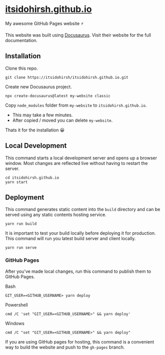 # [itsidohirsh.github.io](https://itsidohirsh.github.io)
My awesome GitHub Pages website ⚡

This website was built using [Docusaurus](https://docusaurus.io/). Visit their website for the full documentation.

## Installation

Clone this repo.
```
git clone https://itsidohirsh/itsidohirsh.github.io.git
```

Create new Docusaurus project.
```
npx create-docusaurus@latest my-website classic
```

Copy `node_modules` folder from `my-website` to `itsidohirsh.github.io`.
  - This may take a few minutes.
  - After copied / moved you can delete `my-website`.

Thats it for the installation 😀


## Local Development

This command starts a local development server and opens up a browser window. Most changes are reflected live without having to restart the server.
```
cd itsidohirsh.github.io
yarn start
```

## Deployment

This command generates static content into the `build` directory and can be served using any static contents hosting service.
```
yarn run build
```

It is important to test your build locally before deploying it for production. This command will run you latest build server and client locally.
```
yarn run serve
```

### GitHub Pages

After you've made local changes, run this command to publish them to GitHub Pages.

Bash
```
GIT_USER=<GITHUB_USERNAME> yarn deploy
```

Powershell
```
cmd /C 'set "GIT_USER=<GITHUB_USERNAME>" && yarn deploy'
```

Windows
```
cmd /C "set "GIT_USER=<GITHUB_USERNAME>" && yarn deploy"
```

If you are using GitHub pages for hosting, this command is a convenient way to build the website and push to the `gh-pages` branch.
